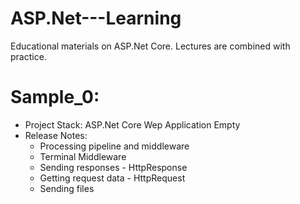 # ASP.Net---Learning
Educational materials on ASP.Net Core. 
Lectures are combined with practice.

Sample_0:
===
- Project Stack: ASP.Net Core Wep Application Empty
- Release Notes:
  - Processing pipeline and middleware
  - Terminal Middleware
  - Sending responses - HttpResponse
  - Getting request data - HttpRequest
  - Sending files
